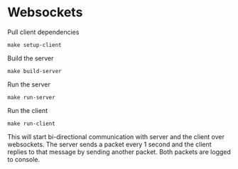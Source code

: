 # Websockets

Pull client dependencies
```
make setup-client
```

Build the server
```
make build-server
```

Run the server
```
make run-server
```

Run the client
```
make run-client
```

This will start bi-directional communication with server and the client
over websockets. The server sends a packet every 1 second and the client
replies to that message by sending another packet. Both packets are logged
to console.